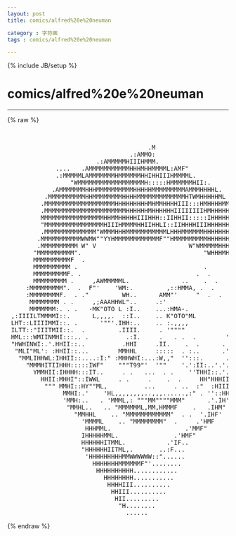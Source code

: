 ```yaml
---
layout: post
title: comics/alfred%20e%20neuman
category : 字符画
tags : comics/alfred%20e%20neuman
---
```

{% include JB/setup %}
# comics/alfred%20e%20neuman
---
{% raw %}
<pre>


                                      .M
                                 .:AMMO:
                        .:AMMMMMHIIIHMMM.
             ....   .AMMMMMMMMMMMHHHMHHMMMML:AMF&quot;
             .:MMMMMLAMMMMMMMHMMMMMMHHIHHIIIHMMMML.
                 &quot;WMMMMMMMMMMMMMMMMMMH:::::HMMMMMMHII:.
            .AMMMMMMMHHHMMMMMMMMMMHHHHHMMMMMMMMMAMMMHHHHL.
          .MMMMMMMMMMHHMMMMMMMMHHHHMMMMMMMMMMMMMHTWMHHHHHML
         .MMMMMMMMMMMMMMMMMMMHHHHHHHHHMHMMHHHHIII:::HMHHHHMM.
         .MMMMMMMMMMMMMMMMMMMMMMHHHHHHMHHHHHHIIIIIIIIHMHHHHHM.
         MMMMMMMMMMMMMMMMMHHMMHHHHHIIIHHH::IIHHII:::::IHHHHHHHL
         &quot;MMMMMMMMMMMMMMMMHIIIHMMMMHHIIHHLI::IIHHHHIIIHHHHHHHHML
         .MMMMMMMMMMMMMM&quot;WMMMHHHMMMMMMMMMMMLHHHMMMMMMHHHHHHHHHHH
        .MMMMMMMMMMMWWMW&quot;&quot;YYHMMMMMMMMMMMMF&quot;&quot;HMMMMMMMMMHHHHHHHH.
        .MMMMMMMMMM W&quot; V                         W&quot;WMMMMMHHHHHHHHHH
       &quot;MMMMMMMMMM&quot;.                                 &quot;WHHHMH&quot;HHHHHHL
       MMMMMMMMMMF  .                                         IHHHHH.
       MMMMMMMMMM .                                  .        HHHHHHH
       MMMMMMMMMF. .                               .  .       HHHHHHH.
       MMMMMMMMM .     ,AWMMMMML.              ..    .  .     HHHHHHH.
     :MMMMMMMMM&quot;.  .  F&quot;&#039;    &#039;WM:.         ,::HMMA, .  .      HHHHMMM
     :MMMMMMMMF.  . .&quot;         WH..      AMM&quot;&#039;     &quot;  .  .    HHHMMMM
      MMMMMMMM . .     ,;AAAHHWL&quot;..     .:&#039;                   HHHHHHH
      MMMMMMM:. . .   -MK&quot;OTO L :I..    ...:HMA-.             &quot;HHHHHH
 ,:IIIILTMMMMI::.      L,,,,.  ::I..    .. K&quot;OTO&quot;ML           &#039;HHHHHH
 LHT::LIIIIMMI::. .      &#039;&quot;&quot;&#039;.IHH:..    .. :.,,,,           &#039;  HMMMH: HLI&#039;
 ILTT::&quot;IIITMII::.  .         .IIII.     . &#039;&quot;&quot;&quot;&quot;             &#039; MMMFT:::.
 HML:::WMIINMHI:::.. .          .:I.     .   . .  .        &#039;  .M&quot;&#039;.....I.
 &quot;HWHINWI:.&#039;.HHII::..          .HHI     .II.    .  .      . . :M.&#039;,, ..I:
  &quot;MLI&quot;ML&#039;: :HHII::...        MMHHL     :::::  . :..      .&#039;.&#039;.&#039;HHTML.II:
   &quot;MMLIHHWL:IHHII::....:I:&quot; :MHHWHI:...:W,,&quot;  &#039;&#039;:::.      ..&#039;  &quot;:.HH:II:
     &quot;MMMHITIIHHH:::::IWF&quot;    &quot;&quot;&quot;T99&quot;&#039;  &#039;&quot;&quot;    &#039;.&#039;:II:..&#039;.&#039;..&#039;  I&#039;.HHIHI&#039;
       YMMHII:IHHHH:::IT..     . .   ...  . .    &#039;&#039;THHI::.&#039;.&#039; .;H.&quot;&quot;.&quot;H&quot;
         HHII:MHHI&quot;::IWWL     . .     .    .  .     HH&quot;HHHIIHHH&quot;:HWWM&quot;
          &quot;&quot;&quot; MMHI::HY&quot;&quot;ML,          ...     . ..  :&quot;  :HIIIIIILTMH&quot;
               MMHI:.&#039;    &#039;HL,,,,,,,,..,,,......,:&quot; . &#039;&#039;::HH &quot;HWW
               &#039;MMH:..   . &#039;MMML,: &quot;&quot;&quot;MM&quot;&quot;&quot;&quot;MMM&quot;      .&#039;.IH&#039;&quot;MH&quot;
                &quot;MMHL..   .. &quot;MMMMMML,MM,HMMMF    .   .IHM&quot;
                  &quot;MMHHL    .. &quot;MMMMMMMMMMMM&quot;  . .  &#039;.IHF&#039;
                    &#039;MMMML    .. &quot;MMMMMMMM&quot;  .     .&#039;HMF
                     HHHMML.                    .&#039;MMF&quot;
                    IHHHHHMML.               .&#039;HMF&quot;
                    HHHHHHITMML.           .&#039;IF..
                    &quot;HHHHHHIITML,.       ..:F...
                     &#039;HHHHHHHHHMMWWWWWW::&quot;......
                       HHHHHHHMMMMMMF&quot;&#039;........
                        HHHHHHHHHH............
                          HHHHHHHH...........
                           HHHHIII..........
                            HHIII..........
                             HII.........
                              &quot;H........
                                ...... </pre>
{% endraw %}
